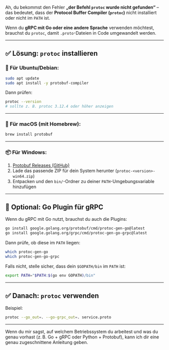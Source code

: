 Ah, du bekommst den Fehler **„der Befehl `protoc` wurde nicht gefunden“** – das bedeutet, dass der **Protocol Buffer Compiler (`protoc`)** nicht installiert oder nicht im `PATH` ist.

Wenn du **gRPC mit Go oder eine andere Sprache** verwenden möchtest, brauchst du `protoc`, damit `.proto`-Dateien in Code umgewandelt werden.

---

## ✅ Lösung: `protoc` installieren

### 🐧 Für Ubuntu/Debian:

```bash
sudo apt update
sudo apt install -y protobuf-compiler
```

Dann prüfen:

```bash
protoc --version
# sollte z. B. protoc 3.12.4 oder höher anzeigen
```

---

### 🍺 Für macOS (mit Homebrew):

```bash
brew install protobuf
```

---

### 📦 Für Windows:

1. [Protobuf Releases (GitHub)](https://github.com/protocolbuffers/protobuf/releases)
2. Lade das passende ZIP für dein System herunter (`protoc-<version>-win64.zip`)
3. Entpacken und den `bin/`-Ordner zu deiner `PATH`-Umgebungsvariable hinzufügen

---

## 🧰 Optional: Go Plugin für gRPC

Wenn du gRPC mit Go nutzt, brauchst du auch die Plugins:

```bash
go install google.golang.org/protobuf/cmd/protoc-gen-go@latest
go install google.golang.org/grpc/cmd/protoc-gen-go-grpc@latest
```

Dann prüfe, ob diese im `PATH` liegen:

```bash
which protoc-gen-go
which protoc-gen-go-grpc
```

Falls nicht, stelle sicher, dass dein `$GOPATH/bin` im `PATH` ist:

```bash
export PATH="$PATH:$(go env GOPATH)/bin"
```

---

## ✅ Danach: `protoc` verwenden

Beispiel:

```bash
protoc --go_out=. --go-grpc_out=. service.proto
```

---

Wenn du mir sagst, auf welchem Betriebssystem du arbeitest und was du genau vorhast (z. B. Go + gRPC oder Python + Protobuf), kann ich dir eine genau zugeschnittene Anleitung geben.